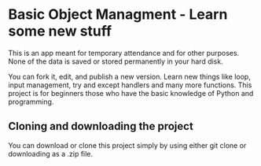 # Basic Object Managment - Learn some new stuff
This is an app meant for temporary attendance and for other purposes. None of the data is saved or stored permanently in your hard disk.

You can fork it, edit, and publish a new version. Learn new things like loop, input management, try and except handlers and many more functions. This project is for beginners those who have the basic knowledge of Python and programming.

## Cloning and downloading the project
You can download or clone this project simply by using either git clone or downloading as a .zip file.
